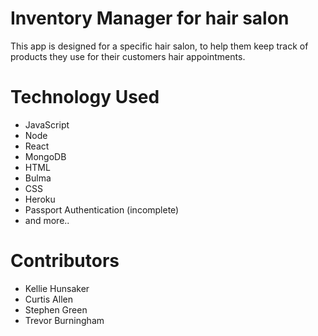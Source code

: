 # Inventory Manager for hair salon

This app is designed for a specific hair salon, to help them keep track of products they use for their customers hair appointments.

# Technology Used

- JavaScript
- Node
- React
- MongoDB
- HTML
- Bulma
- CSS
- Heroku
- Passport Authentication (incomplete)
- and more..

# Contributors

- Kellie Hunsaker
- Curtis Allen
- Stephen Green
- Trevor Burningham
